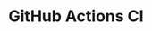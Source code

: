 # GitHub Actions CI








































































































































































































































































































































































































































































































































































































































































































































































































































































































































































































































































































































































































































































































































































































































































































































































































































































































































































































































































































































































































































































































































































































































































































